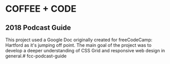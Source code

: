 # COFFEE + CODE
## 2018 Podcast Guide

This project used a Google Doc originally created for freeCodeCamp: Hartford as it's jumping off point. The main goal of the project was to develop a deeper understanding of CSS Grid and responsive web design in general.# fcc-podcast-guide

